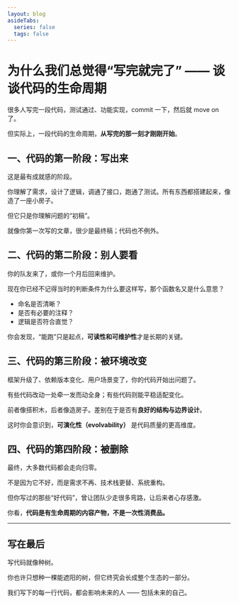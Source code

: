 ```yaml
---
layout: blog
asideTabs:
  series: false
  tags: false
---
```


# 为什么我们总觉得“写完就完了” —— 谈谈代码的生命周期

很多人写完一段代码，测试通过、功能实现，commit 一下，然后就 move on 了。

但实际上，一段代码的生命周期，**从写完的那一刻才刚刚开始**。

## 一、代码的第一阶段：写出来

这是最有成就感的阶段。

你理解了需求，设计了逻辑，调通了接口，跑通了测试。所有东西都搭建起来，像造了一座小房子。

但它只是你理解问题的“初稿”。

就像你第一次写的文章，很少是最终稿；代码也不例外。

## 二、代码的第二阶段：别人要看

你的队友来了，或你一个月后回来维护。

现在你已经不记得当时的判断条件为什么要这样写，那个函数名又是什么意思？

* 命名是否清晰？
* 是否有必要的注释？
* 逻辑是否符合直觉？

你会发现，“能跑”只是起点，**可读性和可维护性**才是长期的关键。

## 三、代码的第三阶段：被环境改变

框架升级了、依赖版本变化、用户场景变了，你的代码开始出问题了。

有些代码改动一处牵一发而动全身；有些代码则能平稳适配变化。

前者像搭积木，后者像造房子。差别在于是否有**良好的结构与边界设计**。

这时你会意识到，**可演化性（evolvability）** 是代码质量的更高维度。

## 四、代码的第四阶段：被删除

最终，大多数代码都会走向归零。

不是因为它不好，而是需求不再、技术栈更替、系统重构。

但你写过的那些“好代码”，曾让团队少走很多弯路，让后来者心存感激。

你看，**代码是有生命周期的内容产物，不是一次性消费品。**

---

## 写在最后

写代码就像种树。

你也许只想种一棵能遮阳的树，但它终究会长成整个生态的一部分。

我们写下的每一行代码，都会影响未来的人 —— 包括未来的自己。

